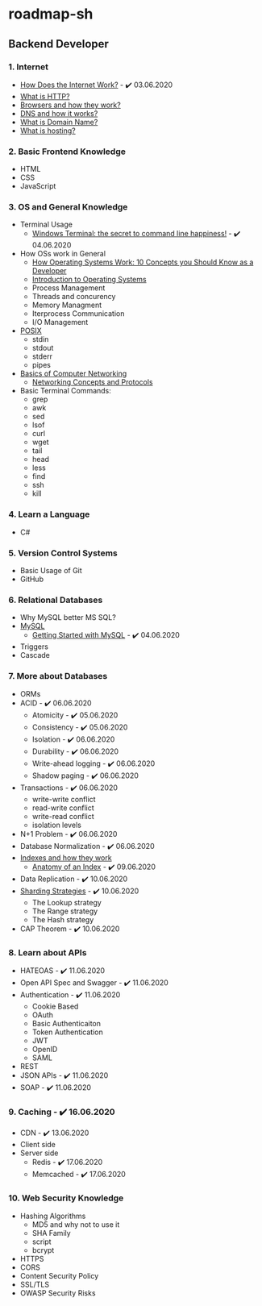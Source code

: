 # roadmap-sh
## Backend Developer
### 1. Internet
* [How Does the Internet Work?](https://web.stanford.edu/class/msande91si/www-spr04/readings/week1/InternetWhitepaper.htm) - :heavy_check_mark: 03.06.2020
* [What is HTTP?](https://developer.mozilla.org/en-US/docs/Web/HTTP/Overview)
* [Browsers and how they work?](https://www.html5rocks.com/en/tutorials/internals/howbrowserswork/)
* [DNS and how it works?](https://www.cloudflare.com/learning/dns/what-is-dns/)
* [What is Domain Name?](https://cs.stanford.edu/people/eroberts/courses/cs181/projects/the-domain-name-system/what.html)
* [What is hosting?](https://en.wikipedia.org/wiki/Web_hosting_service)
### 2. Basic Frontend Knowledge
* HTML
* CSS
* JavaScript
### 3. OS and General Knowledge
* Terminal Usage
  - [Windows Terminal: the secret to command line happiness!](https://www.youtube.com/watch?v=2dsnwlnNBzs) - :heavy_check_mark: 04.06.2020
* How OSs work in General
  - [How Operating Systems Work: 10 Concepts you Should Know as a Developer](https://medium.com/cracking-the-data-science-interview/how-operating-systems-work-10-concepts-you-should-know-as-a-developer-8d63bb38331f)
  - [Introduction to Operating Systems](https://www.udacity.com/course/introduction-to-operating-systems--ud923)
  - Process Management
  - Threads and concurency
  - Memory Managment
  - Iterprocess Communication
  - I/O Management
* [POSIX](https://en.wikipedia.org/wiki/POSIX)
  - stdin
  - stdout
  - stderr
  - pipes
* [Basics of Computer Networking](https://www.geeksforgeeks.org/basics-computer-networking/)
  - [Networking Concepts and Protocols](https://app.pluralsight.com/library/courses/comptia-network-plus-networking-concepts/table-of-contents)
* Basic Terminal Commands:
  - grep
  - awk
  - sed
  - lsof
  - curl
  - wget
  - tail
  - head
  - less
  - find
  - ssh
  - kill
### 4. Learn a Language
* C#
### 5. Version Control Systems
* Basic Usage of Git
* GitHub
### 6. Relational Databases
* Why MySQL better MS SQL?
* [MySQL](https://dev.mysql.com/doc/)
  - [Getting Started with MySQL](https://dev.mysql.com/doc/mysql-getting-started/en/) - :heavy_check_mark: 04.06.2020
* Triggers
* Cascade
### 7. More about Databases
* ORMs
* ACID - :heavy_check_mark: 06.06.2020
  - Atomicity - :heavy_check_mark: 05.06.2020
  - Consistency - :heavy_check_mark: 05.06.2020
  - Isolation - :heavy_check_mark: 06.06.2020
  - Durability - :heavy_check_mark: 06.06.2020
  - Write-ahead logging - :heavy_check_mark: 06.06.2020
  - Shadow paging - :heavy_check_mark: 06.06.2020
* Transactions - :heavy_check_mark: 06.06.2020
  - write-write conflict
  - read-write conflict
  - write-read conflict
  - isolation levels
* N+1 Problem - :heavy_check_mark: 06.06.2020
* Database Normalization - :heavy_check_mark: 06.06.2020
* [Indexes and how they work](https://use-the-index-luke.com/)
  - [Anatomy of an Index](https://use-the-index-luke.com/sql/anatomy) - :heavy_check_mark: 09.06.2020
* Data Replication - :heavy_check_mark: 10.06.2020
* [Sharding Strategies](https://docs.microsoft.com/en-us/azure/architecture/patterns/sharding#sharding-strategies) - :heavy_check_mark: 10.06.2020
  - The Lookup strategy
  - The Range strategy
  - The Hash strategy
* CAP Theorem - :heavy_check_mark: 10.06.2020
### 8. Learn about APIs
* HATEOAS - :heavy_check_mark: 11.06.2020
* Open API Spec and Swagger - :heavy_check_mark: 11.06.2020
* Authentication - :heavy_check_mark: 11.06.2020
  - Cookie Based
  - OAuth
  - Basic Authenticaiton
  - Token Authentication
  - JWT
  - OpenID
  - SAML
* REST
* JSON APIs - :heavy_check_mark: 11.06.2020
* SOAP - :heavy_check_mark: 11.06.2020
### 9. Caching - :heavy_check_mark: 16.06.2020
* CDN - :heavy_check_mark: 13.06.2020
* Client side
* Server side
  - Redis - :heavy_check_mark: 17.06.2020
  - Memcached - :heavy_check_mark: 17.06.2020
### 10. Web Security Knowledge
* Hashing Algorithms
  - MD5 and why not to use it
  - SHA Family
  - script
  - bcrypt
* HTTPS
* CORS
* Content Security Policy
* SSL/TLS
* OWASP Security Risks

